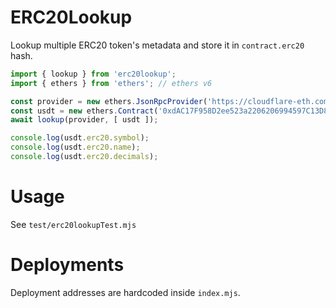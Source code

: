 # ERC20Lookup

Lookup multiple ERC20 token's metadata and store it in `contract.erc20` hash.

```javascript
import { lookup } from 'erc20lookup';
import { ethers } from 'ethers'; // ethers v6

const provider = new ethers.JsonRpcProvider('https://cloudflare-eth.com/v1/mainnet');
const usdt = new ethers.Contract('0xdAC17F958D2ee523a2206206994597C13D831ec7', ERC20_ABI, provider);
await lookup(provider, [ usdt ]);

console.log(usdt.erc20.symbol);
console.log(usdt.erc20.name);
console.log(usdt.erc20.decimals);
```

# Usage

See `test/erc20lookupTest.mjs`

# Deployments

Deployment addresses are hardcoded inside `index.mjs`.
